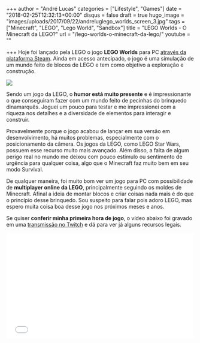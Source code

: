 +++
author = "André Lucas"
categories = ["Lifestyle", "Games"]
date = "2018-02-25T12:32:13+00:00"
disqus = false
draft = true
hugo_image = "images/uploads/2017/09/22/andreluglego_worlds_screen_3.jpg"
tags = ["Minecraft", "LEGO", "Lego World", "Sandbox"]
title = "LEGO Worlds - O Minecraft da LEGO?"
url = "/lego-worlds-o-minecraft-da-lego/"
youtube = ""

+++
Hoje foi lançado pela LEGO o jogo 
**LEGO Worlds** para PC <a href="http://store.steampowered.com/app/332310/" target="_blank">através da plataforma Steam</a>. Ainda em acesso antecipado, o jogo é uma simulação de um mundo feito de blocos de LEGO e tem como objetivo a exploração e construção.

<img src="images/uploads/2017/09/22/andrelugLEGO-worlds-header2.jpg" class=" forestry--none" style="float: none;">

Sendo um jogo da LEGO, o 
**humor está muito presente** e é impressionante o que conseguiram fazer com um mundo feito de pecinhas do brinquedo dinamarquês. Joguei um pouco para testar e me impressionei com a riqueza nos detalhes e a diversidade de elementos para interagir e construir.

Provavelmente porque o jogo acabou de lançar em sua versão em desenvolvimento, há muitos problemas, especialmente com o posicionamento da câmera. Os jogos da LEGO, como LEGO Star Wars, possuem esse recurso muito mais avançado. Além disso, a falta de algum perigo real no mundo me deixou com pouco estímulo ou sentimento de urgência para qualquer coisa, algo que o Minecraft faz muito bem em seu modo Survival.

De qualquer maneira, foi muito bom ver um jogo para PC com possibilidade de 
**multiplayer online da LEGO**, principalmente seguindo os moldes de Minecraft. Afinal a ideia de montar blocos e criar coisas nada mais é do que o princípio desse brinquedo. Sou suspeito para falar pois adoro LEGO, mas espero muita coisa boa desse jogo nos próximos meses e anos.

Se quiser 
**conferir minha primeira hora de jogo**, o vídeo abaixo foi gravado em uma <a href="http://www.twitch.tv/andrelugs" target="_blank">transmissão no Twitch</a> e dá para ver já alguns recursos legais.

<iframe src="//www.youtube.com/embed/0K7gzcAsGhI" allowfullscreen="" height="281" width="500" frameborder="0"></iframe>

